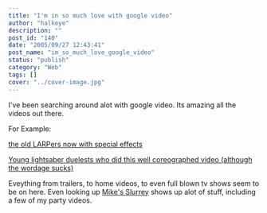 ```yaml
---
title: "I'm in so much love with google video"
author: "halkeye"
description: ""
post_id: "140"
date: "2005/09/27 12:43:41"
post_name: "im_so_much_love_google_video"
status: "publish"
category: "Web"
tags: []
cover: "../cover-image.jpg"
---
```


I've been searching around alot with google video. Its amazing all the videos out there.

For Example:

[the old LARPers now with special effects](https://video.google.com/videoplay?docid=-1775035533657057275&q=lightsaber)  

[Young lightsaber duelests who did this well coreographed video (although the wordage sucks)](https://video.google.com/videoplay?docid=106590075339710943&q=lightsaber)

Eveything from trailers, to home videos, to even full blown tv shows seem to be on here. Even looking up [Mike's Slurrey](https://www.slurrey.com) shows up alot of stuff, including a few of my party videos.
